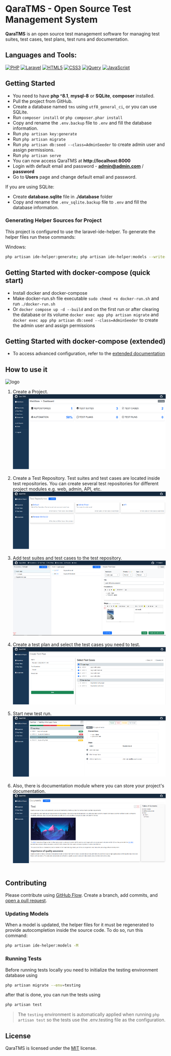 # QaraTMS - Open Source Test Management System

**QaraTMS** is an open source test management software for managing test suites, test cases, test plans, test runs and
documentation.

## Languages and Tools:

<a href="https://php.net/" title="PHP"><img src="https://github.com/get-icon/geticon/raw/master/icons/php.svg" alt="PHP" width="60px" height="60px"></a>
<a href="https://laravel.com/" title="Laravel"><img src="https://github.com/get-icon/geticon/raw/master/icons/laravel.svg" alt="Laravel" width="60px" height="60px"></a>
<a href="https://www.w3.org/TR/html5/" title="HTML5"><img src="https://github.com/get-icon/geticon/raw/master/icons/html-5.svg" alt="HTML5" width="60px" height="60px"></a>
<a href="https://www.w3.org/TR/CSS/" title="CSS3"><img src="https://github.com/get-icon/geticon/raw/master/icons/css-3.svg" alt="CSS3" width="60px" height="60px"></a>
<a href="https://jquery.com/" title="jQuery"><img src="https://github.com/get-icon/geticon/raw/master/icons/jquery-icon.svg" alt="jQuery" width="60px" height="60px"></a>
<a href="https://developer.mozilla.org/en-US/docs/Web/JavaScript" title="JavaScript"><img src="https://github.com/get-icon/geticon/raw/master/icons/javascript.svg" alt="JavaScript" width="60px" height="60px"></a>

## Getting Started

- You need to have **php ^8.1**, **mysql-8** or **SQLite**, **composer** installed.
- Pull the project from GitHub.
- Create a database named `tms` using `utf8_general_ci`, or you can use SQLite.
- Run `composer install` or `php composer.phar install`
- Copy and rename the `.env.backup` file to `.env` and fill the database information.
- Run `php artisan key:generate`
- Run `php artisan migrate`
- Run `php artisan db:seed --class=AdminSeeder` to create admin user and assign permissions.
- Run `php artisan serve`
- You can now access QaraTMS at **http://localhost:8000**
- Login with default email and password - **admin@admin.com** / **password**
- Go to **Users** page and change default email and password.

If you are using SQLite:

* Create **database.sqlite** file in **./database** folder
* Copy and rename the `.env_sqlite.backup` file to `.env` and fill the database information.

### Generating Helper Sources for Project

This project is configured to use the laravel-ide-helper. To generate the helper files run these commands:

Windows:

```bash
php artisan ide-helper:generate; php artisan ide-helper:models --write-mixin; php artisan ide-helper:meta; php artisan ide-helper:eloquent
```

## Getting Started with docker-compose (quick start)

- Install docker and docker-compose
- Make docker-run.sh file executable `sudo chmod +x docker-run.sh` and run `./docker-run.sh `
- Or `docker compose up -d --build` and on the first run or after clearing the database or its
  volume `docker exec app php artisan migrate` and `docker exec app php artisan db:seed --class=AdminSeeder` to
  create the admin user and assign permissions

## Getting Started with docker-compose (extended)

- To access advanced configuration, refer to the [extended documentation](DOCKER_README.md)

## How to use it

![logo](public/img/header.jpg)

1. Create a Project.<br>
   [![screenshot of created project](public/img/5_small.png)](public/img/5.png)
   <br><br>
2. Create a Test Repository. Test suites and test cases are located inside test repositories.
   You can create several test repositories for different project modules e.g. web, admin, API, etc.<br>
   [![screenshot of created repositories](public/img/1_small.png)](public/img/1.png)
   <br><br>
3. Add test suites and test cases to the test repository.<br>
   [![screenshot of test case management inside a repository](public/img/2_small.png)](public/img/2.png)
   <br><br>
4. Create a test plan and select the test cases you need to test.<br>
   [![screenshot of a test plan](public/img/3_small.png)](public/img/3.png)
   <br><br>
5. Start new test run.<br>
   [![screenshot of a test run](public/img/4_small.png)](public/img/4.png)
   <br><br>
6. Also, there is documentation module where you can store your project's documentation.<br>
   [![screenshot of documentation module](public/img/6_small.png)](public/img/6.png)
   <br><br>

## Contributing

Please contribute using [GitHub Flow](https://guides.github.com/introduction/flow). Create a branch, add commits,
and [open a pull request](https://github.com/a13xh7/QaraTMS/compare).

### Updating Models

When a model is updated, the helper files for it must be regenerated to provide autocompletion inside the source code.
To do so, run this command:

```bash
php artisan ide-helper:models -M
```

### Running Tests

Before running tests locally you need to initialize the testing environment database using

```bash
php artisan migrate --env=testing
```

after that is done, you can run the tests using

```bash
php artisan test
```

> The `testing` environment is automatically applied when running `php artisan test` so the tests use the .env.testing
> file as the configuration.

## License

QaraTMS is licensed under the [MIT](https://choosealicense.com/licenses/mit/) license.
